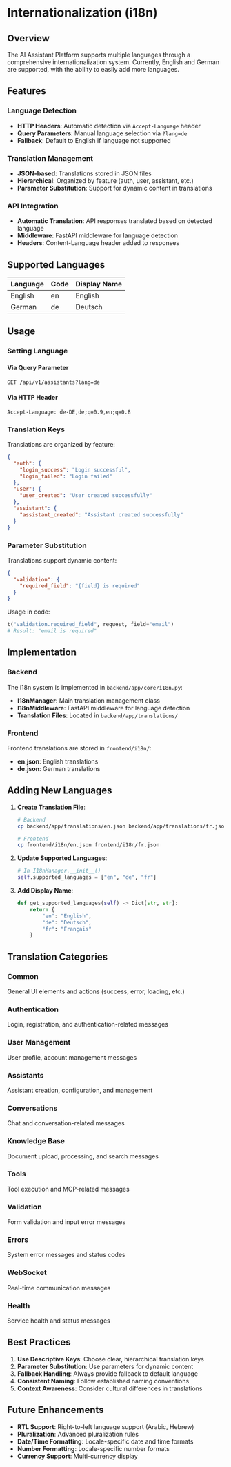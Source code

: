 # Internationalization (i18n)

## Overview

The AI Assistant Platform supports multiple languages through a comprehensive internationalization system. Currently, English and German are supported, with the ability to easily add more languages.

## Features

### Language Detection
- **HTTP Headers**: Automatic detection via `Accept-Language` header
- **Query Parameters**: Manual language selection via `?lang=de`
- **Fallback**: Default to English if language not supported

### Translation Management
- **JSON-based**: Translations stored in JSON files
- **Hierarchical**: Organized by feature (auth, user, assistant, etc.)
- **Parameter Substitution**: Support for dynamic content in translations

### API Integration
- **Automatic Translation**: API responses translated based on detected language
- **Middleware**: FastAPI middleware for language detection
- **Headers**: Content-Language header added to responses

## Supported Languages

| Language | Code | Display Name |
|----------|------|--------------|
| English  | en   | English      |
| German   | de   | Deutsch      |

## Usage

### Setting Language

#### Via Query Parameter
```
GET /api/v1/assistants?lang=de
```

#### Via HTTP Header
```
Accept-Language: de-DE,de;q=0.9,en;q=0.8
```

### Translation Keys

Translations are organized by feature:

```json
{
  "auth": {
    "login_success": "Login successful",
    "login_failed": "Login failed"
  },
  "user": {
    "user_created": "User created successfully"
  },
  "assistant": {
    "assistant_created": "Assistant created successfully"
  }
}
```

### Parameter Substitution

Translations support dynamic content:

```json
{
  "validation": {
    "required_field": "{field} is required"
  }
}
```

Usage in code:
```python
t("validation.required_field", request, field="email")
# Result: "email is required"
```

## Implementation

### Backend

The i18n system is implemented in `backend/app/core/i18n.py`:

- **I18nManager**: Main translation management class
- **I18nMiddleware**: FastAPI middleware for language detection
- **Translation Files**: Located in `backend/app/translations/`

### Frontend

Frontend translations are stored in `frontend/i18n/`:

- **en.json**: English translations
- **de.json**: German translations

## Adding New Languages

1. **Create Translation File**:
   ```bash
   # Backend
   cp backend/app/translations/en.json backend/app/translations/fr.json
   
   # Frontend
   cp frontend/i18n/en.json frontend/i18n/fr.json
   ```

2. **Update Supported Languages**:
   ```python
   # In I18nManager.__init__()
   self.supported_languages = ["en", "de", "fr"]
   ```

3. **Add Display Name**:
   ```python
   def get_supported_languages(self) -> Dict[str, str]:
       return {
           "en": "English",
           "de": "Deutsch",
           "fr": "Français"
       }
   ```

## Translation Categories

### Common
General UI elements and actions (success, error, loading, etc.)

### Authentication
Login, registration, and authentication-related messages

### User Management
User profile, account management messages

### Assistants
Assistant creation, configuration, and management

### Conversations
Chat and conversation-related messages

### Knowledge Base
Document upload, processing, and search messages

### Tools
Tool execution and MCP-related messages

### Validation
Form validation and input error messages

### Errors
System error messages and status codes

### WebSocket
Real-time communication messages

### Health
Service health and status messages

## Best Practices

1. **Use Descriptive Keys**: Choose clear, hierarchical translation keys
2. **Parameter Substitution**: Use parameters for dynamic content
3. **Fallback Handling**: Always provide fallback to default language
4. **Consistent Naming**: Follow established naming conventions
5. **Context Awareness**: Consider cultural differences in translations

## Future Enhancements

- **RTL Support**: Right-to-left language support (Arabic, Hebrew)
- **Pluralization**: Advanced pluralization rules
- **Date/Time Formatting**: Locale-specific date and time formats
- **Number Formatting**: Locale-specific number formats
- **Currency Support**: Multi-currency display 